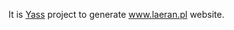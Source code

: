 It is [Yass](https://yet-another-static-site-generator.github.io/)
project to generate www.laeran.pl website.
